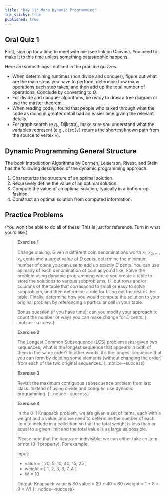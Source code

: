 ```yaml
---
title: "Day 11: More Dynamic Programming"
toc_sticky: true
published: true
---
```


## Oral Quiz 1

First, sign up for a time to meet with me (see link on Canvas).  You need to make it to this time unless something catastrophic happens.

Here are some things I noticed in the practice quizzes.
* When determining runtimes (non divide and conquer), figure out what are the main steps you have to perform, determine how many operations each step takes, and then add up the total number of operations.  Conclude by converting to $\Theta$.
* For divide and conquer algorithms, be ready to draw a tree diagram or use the master theorem.
* When reading code, I found that people who talked through what the code as doing in greater detail had an easier time giving the relevant details.
* For graph search (e.g., Dijkstra), make sure you understand what the variables represent (e.g., ``dist[v]`` returns the shortest known path from the source to vertex ``v``).

## Dynamic Programming General Structure

The book Introduction Algorithms by Cormen, Leiserson, Rivest, and Stein has the following description of the dynamic programming approach.

1. Characterize the structure of an optimal solution.
2. Recursively define the value of an optimal solution.
3. Compute the value of an optimal solution, typically in a bottom-up fashion.
4. Construct an optimal solution from computed information.

## Practice Problems

(You won't be able to do all of these.  This is just for reference.  Turn in what you'd like.)

> **Exercise 1**
>
> Change making.  Given $n$ different coin denominations worth $x_1, x_2, \ldots, x_n$ cents and a target value of $D$ cents, determine the minimum number of coins you can use to add up exactly $D$ cents.  You can use as many of each denomination of coin as you'd like.  Solve the problem using dynamic programming where you create a table to store the solutions to various subproblems, fill out rows and/or columns of the table that correspond to small or easy to solve subproblem, and then determine a rule for filling out the rest of the table.  Finally, determine how you would compute the solution to your original problem by referencing a particular cell in your table.
> 
> Bonus question (if you have time): can you modify your approach to count the number of ways you can make change for $D$ cents.
{: .notice--success}

> **Exercise 2**
> 
> The Longest Common Subsequence (LCS) problem asks: given two sequences, what is the longest sequence that appears in both of them in the same order? In other words, it’s the longest sequence that you can form by deleting some elements (without changing the order) from each of the two original sequences.
{: .notice--success}

> **Exercise 3**
> 
> Revisit the maximum contiguous subsequence problem from last class.  Instead of using divide and conquer, use dynamic programming.
{: .notice--success}


> **Exercise 4**
>
> In the 0–1 Knapsack problem, we are given a set of items, each with a weight and a value, and we need to determine the number of each item to include in a collection so that the total weight is less than or equal to a given limit and the total value is as large as possible.
> 
> Please note that the items are indivisible; we can either take an item or not (0-1 property). For example,
>
> Input:
>  - value = [ 20, 5, 10, 40, 15, 25 ]
>  - weight = [ 1, 2, 3, 8, 7, 4 ]
>  - W = 10
> 
> Output: Knapsack value is 60 value = 20 + 40 = 60 (weight = 1 + 8 = 9 < W)
{: .notice--success}